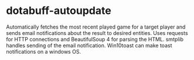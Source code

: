 # dotabuff-autoupdate
Automatically fetches the most recent played game for a target player and sends email notifications about the result to desired entities. 
Uses requests for HTTP connections and BeautifulSoup 4 for parsing the HTML. smtplib handles sending of the email notification.
Win10toast can make toast notifications on a windows OS.
